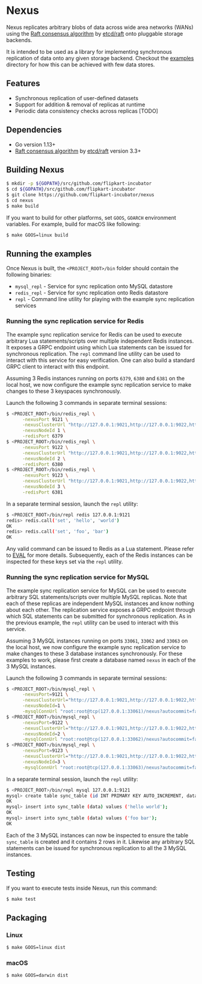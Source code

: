 # Nexus
Nexus replicates arbitrary blobs of data across wide area networks (WANs) using
the [Raft consensus algorithm](https://raft.github.io/) by [etcd/raft](https://github.com/etcd-io/etcd/tree/master/raft)
onto pluggable storage backends.

It is intended to be used as a library for implementing synchronous replication
of data onto any given storage backend. Checkout the [examples](https://github.com/flipkart-incubator/nexus/raw/master/examples) directory for how this
can be achieved with few data stores.

## Features
- Synchronous replication of user-defined datasets
- Support for addition & removal of replicas at runtime
- Periodic data consistency checks across replicas [TODO]

## Dependencies
- Go version 1.13+
- [Raft consensus algorithm](https://raft.github.io/) by [etcd/raft](https://github.com/etcd-io/etcd/tree/master/raft) version 3.3+

## Building Nexus

```bash
$ mkdir -p ${GOPATH}/src/github.com/flipkart-incubator
$ cd ${GOPATH}/src/github.com/flipkart-incubator
$ git clone https://github.com/flipkart-incubator/nexus
$ cd nexus
$ make build
```

If you want to build for other platforms, set `GOOS`, `GOARCH` environment variables. For example, build for macOS like following:

```bash
$ make GOOS=linux build
```

## Running the examples

Once Nexus is built, the `<PROJECT_ROOT>/bin` folder should contain the following binaries:
- `mysql_repl` - Service for sync replication onto MySQL datastore
- `redis_repl` - Service for sync replication onto Redis datastore
- `repl`       - Command line utility for playing with the example sync replication services

### Running the sync replication service for Redis

The example sync replication service for Redis can be used to execute arbitrary Lua statements/scripts
over multiple independent Redis instances. It exposes a GRPC endpoint using which Lua statements can be
issued for synchronous replication. The `repl` command line utility can be used to interact with this
service for easy verification. One can also build a standard GRPC client to interact with this endpoint.

Assuming 3 Redis instances running on ports `6379`, `6380` and `6381` on the local host, we now configure
the example sync replication service to make changes to these 3 keyspaces synchronously.

Launch the following 3 commands in separate terminal sessions:
```bash
$ <PROJECT_ROOT>/bin/redis_repl \
      -nexusPort 9121 \
      -nexusClusterUrl "http://127.0.0.1:9021,http://127.0.0.1:9022,http://127.0.0.1:9023" \
      -nexusNodeId 1 \
      -redisPort 6379
$ <PROJECT_ROOT>/bin/redis_repl \
      -nexusPort 9122 \
      -nexusClusterUrl "http://127.0.0.1:9021,http://127.0.0.1:9022,http://127.0.0.1:9023" \
      -nexusNodeId 2 \
      -redisPort 6380
$ <PROJECT_ROOT>/bin/redis_repl \
      -nexusPort 9123 \
      -nexusClusterUrl "http://127.0.0.1:9021,http://127.0.0.1:9022,http://127.0.0.1:9023" \
      -nexusNodeId 3 \
      -redisPort 6381
```

In a separate terminal session, launch the `repl` utility:
```bash
$ <PROJECT_ROOT>/bin/repl redis 127.0.0.1:9121
redis> redis.call('set', 'hello', 'world')
OK
redis> redis.call('set', 'foo', 'bar')
OK
```

Any valid command can be issued to Redis as a Lua statement. Please refer to [EVAL](https://redis.io/commands/eval) for more details.
Subsequently, each of the Redis instances can be inspected for these keys set via the `repl` utility.

### Running the sync replication service for MySQL

The example sync replication service for MySQL can be used to execute arbitrary SQL statements/scripts
over multiple MySQL replicas. Note that each of these replicas are independent MySQL instances and know
nothing about each other. The replication service exposes a GRPC endpoint through which SQL statements
can be submitted for synchronous replication. As in the previous example, the `repl` utility can be used
to interact with this service.

Assuming 3 MySQL instances running on ports `33061`, `33062` and `33063` on the local host, we now configure
the example sync replication service to make changes to these 3 database instances synchronously. For these
examples to work, please first create a database named `nexus` in each of the 3 MySQL instances.

Launch the following 3 commands in separate terminal sessions:
```bash
$ <PROJECT_ROOT>/bin/mysql_repl \
      -nexusPort=9121 \
      -nexusClusterUrl="http://127.0.0.1:9021,http://127.0.0.1:9022,http://127.0.0.1:9023" \
      -nexusNodeId=1 \
      -mysqlConnUrl "root:root@tcp(127.0.0.1:33061)/nexus?autocommit=false"
$ <PROJECT_ROOT>/bin/mysql_repl \
      -nexusPort=9122 \
      -nexusClusterUrl="http://127.0.0.1:9021,http://127.0.0.1:9022,http://127.0.0.1:9023" \
      -nexusNodeId=2 \
      -mysqlConnUrl "root:root@tcp(127.0.0.1:33062)/nexus?autocommit=false"
$ <PROJECT_ROOT>/bin/mysql_repl \
      -nexusPort=9123 \
      -nexusClusterUrl="http://127.0.0.1:9021,http://127.0.0.1:9022,http://127.0.0.1:9023" \
      -nexusNodeId=3 \
      -mysqlConnUrl "root:root@tcp(127.0.0.1:33063)/nexus?autocommit=false"
```

In a separate terminal session, launch the `repl` utility:
```bash
$ <PROJECT_ROOT>/bin/repl mysql 127.0.0.1:9121
mysql> create table sync_table (id INT PRIMARY KEY AUTO_INCREMENT, data VARCHAR(50) NOT NULL, ts timestamp(3) default current_timestamp(3) on update current_timestamp(3));
OK
mysql> insert into sync_table (data) values ('hello world');
OK
mysql> insert into sync_table (data) values ('foo bar');
OK
```

Each of the 3 MySQL instances can now be inspected to ensure the table `sync_table` is created and it
contains 2 rows in it. Likewise any arbitrary SQL statements can be issued for synchronous replication
to all the 3 MySQL instances.

## Testing

If you want to execute tests inside Nexus, run this command:

```bash
$ make test
```

## Packaging

###  Linux

```bash
$ make GOOS=linux dist
```

### macOS

```bash
$ make GOOS=darwin dist
```

